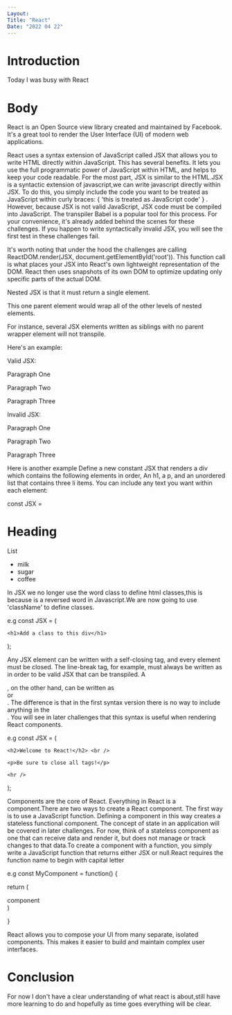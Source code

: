 ```yaml
---
Layout:
Title: "React"
Date: "2022 04 22"
---
```


# Introduction
Today I was busy with React

# Body
React is an Open Source view library created and maintained by Facebook. It's a great tool to render the User Interface (UI) of modern web applications.

React uses a syntax extension of JavaScript called JSX that allows you to write HTML directly within JavaScript. This has several benefits. It lets you use the full programmatic power of JavaScript within HTML, and helps to keep your code readable. For the most part, JSX is similar to the HTML.JSX is a syntactic extension of javascript,we can write javascript directly within JSX. To do this, you simply include the code you want to be treated as JavaScript within curly braces: { 'this is treated as JavaScript code' } . However, because JSX is not valid JavaScript, JSX code must be compiled into JavaScript. The transpiler Babel is a popular tool for this process. For your convenience, it's already added behind the scenes for these challenges. If you happen to write syntactically invalid JSX, you will see the first test in these challenges fail.

It's worth noting that under the hood the challenges are calling ReactDOM.render(JSX, document.getElementById('root')). This function call is what places your JSX into React's own lightweight representation of the DOM. React then uses snapshots of its own DOM to optimize updating only specific parts of the actual DOM.


Nested JSX is that it must return a single element.

This one parent element would wrap all of the other levels of nested elements.

For instance, several JSX elements written as siblings with no parent wrapper element will not transpile.

Here's an example:

Valid JSX:

<div>
  <p>Paragraph One</p>
  <p>Paragraph Two</p>
  <p>Paragraph Three</p>
</div>
Invalid JSX:

<p>Paragraph One</p>
<p>Paragraph Two</p>
<p>Paragraph Three</p>

Here is another example
Define a new constant JSX that renders a div which contains the following elements in order, An h1, a p, and an unordered list that contains three li items. You can include any text you want within each element:

const JSX = <div>

<h1>Heading</h1>

<p>List</p>

<ul>

<li>milk</li>

<li>sugar</li>

<li>coffee</li>

</ul>

</div>

In JSX we no longer use the word class to define html classes,this is because is a reversed word in Javascript.We are now going to use 'className' to define classes.

e.g const JSX = (

  <div className="myDiv">
  
    <h1>Add a class to this div</h1>
    
  </div>
  
);

Any JSX element can be written with a self-closing tag, and every element must be closed. The line-break tag, for example, must always be written as <br /> in order to be valid JSX that can be transpiled. A <div>, on the other hand, can be written as <div /> or <div></div>. The difference is that in the first syntax version there is no way to include anything in the <div />. You will see in later challenges that this syntax is useful when rendering React components.

e.g const JSX = (

  <div>
  
    <h2>Welcome to React!</h2> <br />
    
    <p>Be sure to close all tags!</p>
    
    <hr />
    
  </div>
  
);


Components are the core of React. Everything in React is a component.There are two ways to create a React component. The first way is to use a JavaScript function. Defining a component in this way creates a stateless functional component. The concept of state in an application will be covered in later challenges. For now, think of a stateless component as one that can receive data and render it, but does not manage or track changes to that data.To create a component with a function, you simply write a JavaScript function that returns either JSX or null.React requires the function name to begin with capital letter

e.g const MyComponent = function() {

return (

  <div>component</div>
)

}

React allows you to compose your UI from many separate, isolated components. This makes it easier to build and maintain complex user interfaces.

# Conclusion
For now I don't have a clear understanding of what react is about,still have more learning to do and hopefully as time goes everything will be clear. 